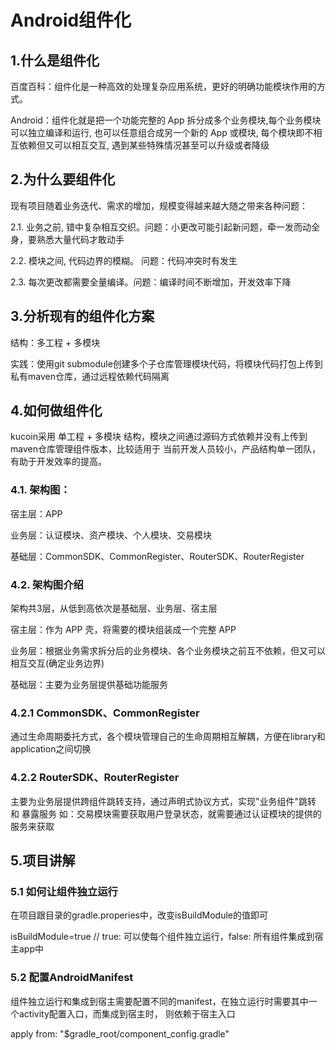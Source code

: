 # Android组件化
## 1.什么是组件化

百度百科：组件化是一种高效的处理复杂应用系统，更好的明确功能模块作用的方式。

Android：组件化就是把一个功能完整的 App 拆分成多个业务模块,每个业务模块可以独立编译和运行, 也可以任意组合成另一个新的 App 或模块, 每个模块即不相互依赖但又可以相互交互, 遇到某些特殊情况甚至可以升级或者降级

## 2.为什么要组件化

现有项目随着业务迭代、需求的增加，规模变得越来越大随之带来各种问题：

2.1. 业务之前, 错中复杂相互交织。问题：小更改可能引起新问题，牵一发而动全身，要熟悉大量代码才敢动手

2.2. 模块之间, 代码边界的模糊。 问题：代码冲突时有发生

2.3. 每次更改都需要全量编译。问题：编译时间不断增加，开发效率下降

## 3.分析现有的组件化方案

结构：多工程 + 多模块

实践：使用git submodule创建多个子仓库管理模块代码，将模块代码打包上传到私有maven仓库，通过远程依赖代码隔离

## 4.如何做组件化

kucoin采用 单工程 + 多模块 结构，模块之间通过源码方式依赖并没有上传到maven仓库管理组件版本，比较适用于
当前开发人员较小，产品结构单一团队，有助于开发效率的提高。

### 4.1. 架构图：

宿主层：APP

业务层：认证模块、资产模块、个人模块、交易模块

基础层：CommonSDK、CommonRegister、RouterSDK、RouterRegister

### 4.2. 架构图介绍

架构共3层，从低到高依次是基础层、业务层、宿主层

宿主层：作为 APP 壳，将需要的模块组装成一个完整 APP

业务层：根据业务需求拆分后的业务模块、各个业务模块之前互不依赖，但又可以相互交互(确定业务边界)

基础层：主要为业务层提供基础功能服务

### 4.2.1 CommonSDK、CommonRegister

通过生命周期委托方式，各个模块管理自己的生命周期相互解耦，方便在library和application之间切换

### 4.2.2 RouterSDK、RouterRegister

主要为业务层提供跨组件跳转支持，通过声明式协议方式，实现"业务组件"跳转 和 暴露服务 
如：交易模块需要获取用户登录状态，就需要通过认证模块的提供的服务来获取

## 5.项目讲解

### 5.1 如何让组件独立运行

在项目跟目录的gradle.properies中，改变isBuildModule的值即可

isBuildModule=true // true: 可以使每个组件独立运行，false: 所有组件集成到宿主app中

### 5.2 配置AndroidManifest

组件独立运行和集成到宿主需要配置不同的manifest，在独立运行时需要其中一个activity配置入口，而集成到宿主时，
则依赖于宿主入口

apply from: "$gradle_root/component_config.gradle"
